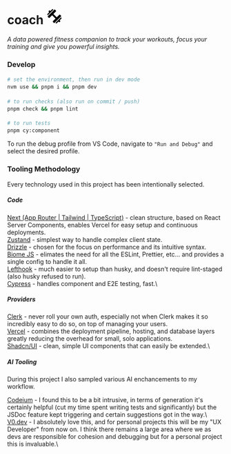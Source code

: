 # coach <img src="public/images/dumbbell_black.png" alt="dumbell" width="36" style="rotate:45deg" />

*A data powered fitness companion to track your workouts, focus your training and give you powerful insights.* 

### Develop 

```zsh
# set the environment, then run in dev mode
nvm use && pnpm i && pnpm dev

# to run checks (also run on commit / push)
pnpm check && pnpm lint

# to run tests
pnpm cy:component 
```

To run the debug profile from VS Code, navigate to `"Run and Debug"` and select the desired profile.

### Tooling Methodology

Every technology used in this project has been intentionally selected. 

##### Code 

[Next (App Router | Tailwind | TypeScript)](https://nextjs.org/docs/app) - clean structure, based on React Server Components, enables Vercel for easy setup and continuous deployments.\
[Zustand](https://github.com/pmndrs/zustand) - simplest way to handle complex client state.\
[Drizzle](https://orm.drizzle.team/) - chosen for the focus on performance and its intuitive syntax.\
[Biome JS](https://biomejs.dev/) - elimates the need for all the ESLint, Prettier, etc... and provides a single config to handle it all.\
[Lefthook](https://github.com/evilmartians/lefthook) - much easier to setup than husky, and doesn't require lint-staged (also husky refused to run).\
[Cypress](https://www.cypress.io/) - handles component and E2E testing, fast.\

##### Providers 

[Clerk](https://clerk.com/) - never roll your own auth, especially not when Clerk makes it so incredibly easy to do so, on top of managing your users.\
[Vercel](https://vercel.com/) - combines the deployment pipeline, hosting, and database layers greatly reducing the overhead for small, solo applications.\
[Shadcn/UI](https://ui.shadcn.com/) - clean, simple UI components that can easily be extended.\

##### AI Tooling

During this project I also sampled various AI enchancements to my workflow. 

[Codeium](https://codeium.com/vscode_tutorial?extensionName=vscode&access_token=eyJhbGciOiJSUzI1NiIsImtpZCI6ImJkMGFlMTRkMjhkMTY1NzhiMzFjOGJlNmM4ZmRlZDM0ZDVlMWExYzEiLCJ0eXAiOiJKV1QifQ.eyJuYW1lIjoiSmFjayBXaXR0IiwiaXNzIjoiaHR0cHM6Ly9zZWN1cmV0b2tlbi5nb29nbGUuY29tL2V4YTItZmIxNzAiLCJhdWQiOiJleGEyLWZiMTcwIiwiYXV0aF90aW1lIjoxNzMwNTk1NjgwLCJ1c2VyX2lkIjoiR09YeEZNeFJGc2FuZTJJZlNXaVVVUWFBRVU1MyIsInN1YiI6IkdPWHhGTXhSRnNhbmUySWZTV2lVVVFhQUVVNTMiLCJpYXQiOjE3MzQwMzAyOTMsImV4cCI6MTczNDAzMzg5MywiZW1haWwiOiJqd2l0dDE0NTJAZ21haWwuY29tIiwiZW1haWxfdmVyaWZpZWQiOnRydWUsImZpcmViYXNlIjp7ImlkZW50aXRpZXMiOnsiZW1haWwiOlsiandpdHQxNDUyQGdtYWlsLmNvbSJdfSwic2lnbl9pbl9wcm92aWRlciI6InBhc3N3b3JkIn19.AKlbIR0XGvGaRVsBJg5DZqmJng7Pa7P9ODDoi9sZAi1fQ0z8RpVYJYz92lw6TJWDiVwGg5NpfEkSZ1QcZFfegnPdQgAz-1WUjnt-623lmkX_EOGh4E9x8nqTIqxY2-J7bFc3_K5EmP4VIY65itwuglybMl2Ubu53_8ANFjl6EmjxB6f0uYTkCcqYZi-ceoqGirF_ZoiePrQaOen2bCFte8J6hwb0VcsdHkcmpjBaCmE-dlqsXXo-MVRJfZ85M_W3co8TucqvQ-mNIxLSC0F2Vkl6Y_ZfcOGEcTnfjRez5BAjPhX0iU-mH8aKqUzJ_D7WQKWQBCVy6ZF4FCfgPz52lg) - I found this to be a bit intrusive, in terms of generation it's certainly helpful (cut my time spent writing tests and significantly) but the JSDoc feature kept triggering and certain suggestions got in the way.\ 
[V0.dev](https://v0.dev/) - I absolutely love this, and for personal projects this will be my "UX Developer" from now on. I think there remains a large area where we as devs are responsible for cohesion and debugging but for a personal project this is invaluable.\
